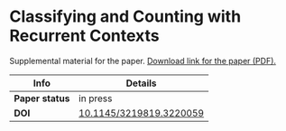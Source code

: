 # Classifying and Counting with Recurrent Contexts

Supplemental material for the paper.
[Download link for the paper (PDF).](http://www.kdd.org/kdd2018/accepted-papers/view/classifying-and-counting-with-recurrent-contexts)

| Info             | Details                                                            |
| -----------------|--------------------------------------------------------------------|
| **Paper status** | in press                                                           |
| **DOI**          | [10.1145/3219819.3220059](https://doi.org/10.1145/3219819.3220059) |
